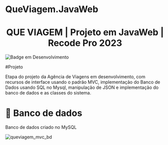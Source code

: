 # QueViagem.JavaWeb


<h1 align="center">  QUE VIAGEM | Projeto em JavaWeb | Recode Pro 2023 </h1>

![Badge em Desenvolvimento](http://img.shields.io/static/v1?label=STATUS&message=EM%20DESENVOLVIMENTO&color=GREEN&style=for-the-badge)

#Projeto

Etapa do projeto da Agência de Viagens em desenvolvimento, com recursos de interface usando o padrão MVC, implementação do Banco de Dados usando SQL no Mysql, 
manipulação de JSON e implementação do banco de dados e as classes do sistema. 

 

# 📁 Banco de dados
 Banco de dados criado no MySQL 

 ![queviagem_mvc_bd](https://github.com/EmilyCavalcanti/QueViagem.JavaWeb/assets/110701419/8c33e0ab-24a3-4acd-b00d-5c93a3b0ed6c)

